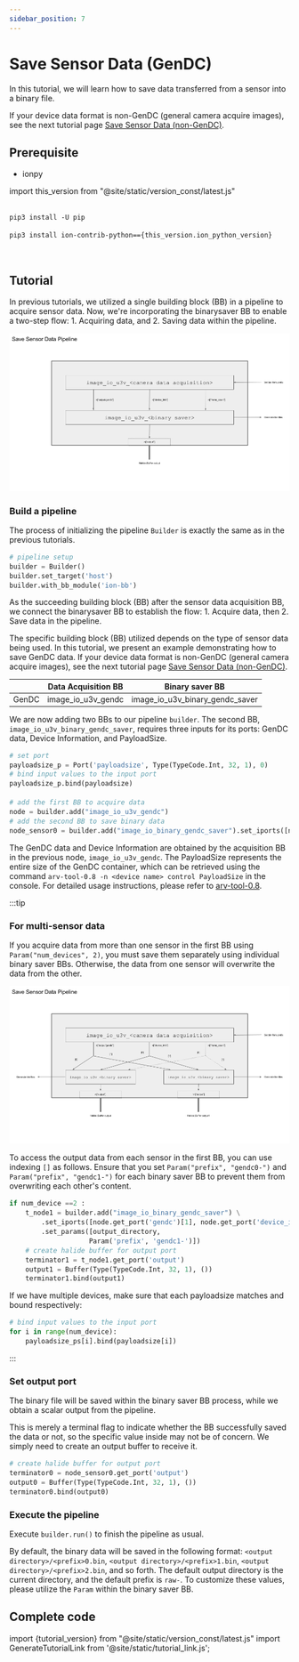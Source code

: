 ```yaml
---
sidebar_position: 7
---
```


# Save Sensor Data (GenDC)

In this tutorial, we will learn how to save data transferred from a sensor into a binary file.

If your device data format is non-GenDC (general camera acquire images), see the next tutorial page [Save Sensor Data (non-GenDC)](./save-image-bin.md).

## Prerequisite

* ionpy

import this_version from "@site/static/version_const/latest.js"

<pre>
<code class="language-bash">
pip3 install -U pip<br />
pip3 install ion-contrib-python=={this_version.ion_python_version}<br />
</code>
</pre>

## Tutorial

In previous tutorials, we utilized a single building block (BB) in a pipeline to acquire sensor data. Now, we're incorporating the binarysaver BB to enable a two-step flow: 1. Acquiring data, and 2. Saving data within the pipeline.

![binarysaver-bb-after-data-acquisition-BB](../img/tutorial4-single-sensor.png)

### Build a pipeline

The process of initializing the pipeline `Builder` is exactly the same as in the previous tutorials. 

```python
# pipeline setup
builder = Builder()
builder.set_target('host')
builder.with_bb_module('ion-bb')
```

As the succeeding building block (BB) after the sensor data acquisition BB, we connect the binarysaver BB to establish the flow: 1. Acquire data, then 2. Save data in the pipeline.

The specific building block (BB) utilized depends on the type of sensor data being used. In this tutorial, we present an example demonstrating how to save GenDC data. If your device data format is non-GenDC (general camera acquire images), see the next tutorial page [Save Sensor Data (non-GenDC)](./save-image-bin.md).

|           | Data Acquisition BB                            | Binary saver BB                                  |
|-----------|------------------------------------------------|--------------------------------------------------|
| GenDC     | image_io_u3v_gendc                             | image_io_u3v_binary_gendc_saver                  |

We are now adding two BBs to our pipeline `builder`. The second BB, `image_io_u3v_binary_gendc_saver`, requires three inputs for its ports: GenDC data, Device Information, and PayloadSize.

```python
# set port
payloadsize_p = Port('payloadsize', Type(TypeCode.Int, 32, 1), 0)
# bind input values to the input port
payloadsize_p.bind(payloadsize)

# add the first BB to acquire data
node = builder.add("image_io_u3v_gendc")
# add the second BB to save binary data 
node_sensor0 = builder.add("image_io_binary_gendc_saver").set_iports([node.get_port('gendc')[0], node.get_port('device_info')[0], payloadsize_p, ])
```

The GenDC data and Device Information are obtained by the acquisition BB in the previous node, `image_io_u3v_gendc`. The PayloadSize represents the entire size of the GenDC container, which can be retrieved using the command `arv-tool-0.8 -n <device name> control PayloadSize` in the console. For detailed usage instructions, please refer to [arv-tool-0.8](../../external/aravis/arv-tools).

:::tip

### For multi-sensor data

If you acquire data from more than one sensor in the first BB using `Param("num_devices", 2)`, you must save them separately using individual binary saver BBs. Otherwise, the data from one sensor will overwrite the data from the other.

![binarysaver-bb-after-data-acquisition-BB-multi-sensor](../img/tutorial4-multi-sensor.png)

To access the output data from each sensor in the first BB, you can use indexing `[]` as follows. Ensure that you set `Param("prefix", "gendc0-")` and `Param("prefix", "gendc1-")` for each binary saver BB to prevent them from overwriting each other's content.

```python
if num_device ==2 :
    t_node1 = builder.add("image_io_binary_gendc_saver") \
        .set_iports([node.get_port('gendc')[1], node.get_port('device_info')[1], payloadsize_ps[1], ]) \
        .set_params([output_directory,
                    Param('prefix', 'gendc1-')])
    # create halide buffer for output port
    terminator1 = t_node1.get_port('output')
    output1 = Buffer(Type(TypeCode.Int, 32, 1), ())
    terminator1.bind(output1)
```

If we have multiple devices, make sure that each payloadsize matches and bound respectively:
```python
# bind input values to the input port
for i in range(num_device):
    payloadsize_ps[i].bind(payloadsize[i])
```

:::

### Set output port

The binary file will be saved within the binary saver BB process, while we obtain a scalar output from the pipeline.

This is merely a terminal flag to indicate whether the BB successfully saved the data or not, so the specific value inside may not be of concern. We simply need to create an output buffer to receive it.

```python
# create halide buffer for output port
terminator0 = node_sensor0.get_port('output')
output0 = Buffer(Type(TypeCode.Int, 32, 1), ())
terminator0.bind(output0)
```

### Execute the pipeline

Execute `builder.run()` to finish the pipeline as usual.

By default, the binary data will be saved in the following format: `<output directory>/<prefix>0.bin`, `<output directory>/<prefix>1.bin`, `<output directory>/<prefix>2.bin`, and so forth. The default output directory is the current directory, and the default prefix is `raw-`. To customize these values, please utilize the `Param` within the binary saver BB.

## Complete code

import {tutorial_version} from "@site/static/version_const/latest.js"
import GenerateTutorialLink from '@site/static/tutorial_link.js';

<GenerateTutorialLink language="python" tag={tutorial_version} tutorialfile="tutorial4_save_gendc_data" />
